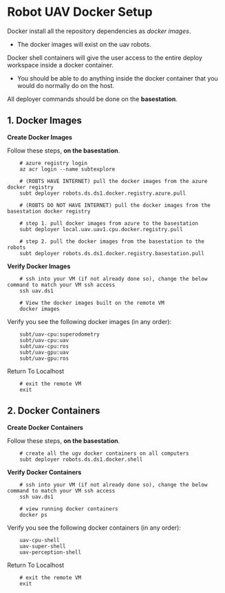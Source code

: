 # Robot UAV Docker Setup

Docker install all the repository dependencies as *docker images*.

- The docker images will exist on the uav robots.

Docker shell containers will give the user access to the entire deploy workspace inside a docker container.

- You should be able to do anything inside the docker container that you would do normally do on the host.

All deployer commands should be done on the **basestation**.

## 1. Docker Images

**Create Docker Images**

Follow these steps, **on the basestation**.

        # azure registry login
        az acr login --name subtexplore

        # (ROBTS HAVE INTERNET) pull the docker images from the azure docker registry
        subt deployer robots.ds.ds1.docker.registry.azure.pull

        # (ROBTS DO NOT HAVE INTERNET) pull the docker images from the basestation docker registry

        # step 1. pull docker images from azure to the basestation
        subt deployer local.uav.uav1.cpu.docker.registry.pull

        # step 2. pull the docker images from the basestation to the robots
        subt deployer robots.ds.ds1.docker.registry.basestation.pull

**Verify Docker Images**

        # ssh into your VM (if not already done so), change the below command to match your VM ssh access
        ssh uav.ds1

        # View the docker images built on the remote VM
        docker images

Verify you see the following docker images (in any order):

        subt/uav-cpu:superodometry
        subt/uav-cpu:uav
        subt/uav-cpu:ros
        subt/uav-gpu:uav
        subt/uav-gpu:ros

Return To Localhost

        # exit the remote VM
        exit

## 2. Docker Containers

**Create Docker Containers**

Follow these steps, **on the basestation**.

        # create all the ugv docker containers on all computers
        subt deployer robots.ds.ds1.docker.shell

**Verify Docker Containers**

        # ssh into your VM (if not already done so), change the below command to match your VM ssh access
        ssh uav.ds1

        # view running docker containers
        docker ps

Verify you see the following docker containers (in any order):

        uav-cpu-shell
        uav-super-shell
        uav-perception-shell

Return To Localhost

        # exit the remote VM
        exit
